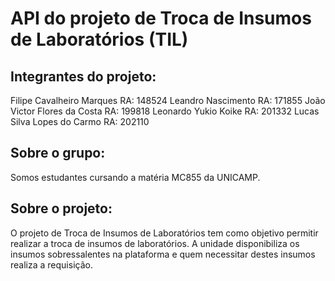 # API do projeto de Troca de Insumos de Laboratórios (TIL)

## Integrantes do projeto:
Filipe Cavalheiro Marques       RA: 148524
Leandro Nascimento              RA: 171855 
João Victor Flores da Costa     RA: 199818 
Leonardo Yukio Koike            RA: 201332 
Lucas Silva Lopes do Carmo      RA: 202110

## Sobre o grupo:
Somos estudantes cursando a matéria MC855 da UNICAMP.

## Sobre o projeto:
O projeto de Troca de Insumos de Laboratórios tem como objetivo permitir realizar a troca de insumos de laboratórios. A unidade
disponibiliza os insumos sobressalentes na plataforma e quem necessitar destes insumos realiza a requisição.

